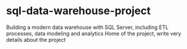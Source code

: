 # sql-data-warehouse-project
Building a modern data warehouse  with SQL Server, including ETL processes, data modeling and analytics
Home of the project, write very details about the project
